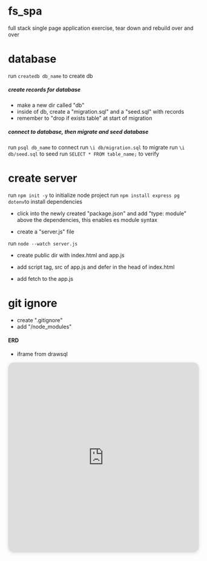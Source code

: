 # fs_spa
full stack single page application exercise, tear down and rebuild over and over


# database

 run `createdb db_name` to create db

##### create records for database
- make a new dir called "db"
- inside of db, create a "migration.sql" and a "seed.sql" with records
- remember to "drop if exists table" at start of migration

##### connect to database, then migrate and seed database
run `psql db_name` to connect
run `\i db/migration.sql` to migrate
run `\i db/seed.sql` to seed
run `SELECT * FROM table_name;` to verify

 <!-- # Create index.html
 - outside of db dir, create "index.html".
 - type "! + tab" inside the file to create boiler plate HTML -->

# create server

run `npm init -y` to initialize node project
run `npm install express pg dotenv`to install dependencies 
- click into the newly created "package.json" and add "type: module" above the dependencies, this enables es module syntax

- create a "server.js" file

run `node --watch server.js`


- create public dir with index.html and app.js
- add script tag, src of app.js and defer in the head of index.html

- add fetch to the app.js




# git ignore
- create ".gitignore"
- add "/node_modules" 

#### ERD 
- iframe from drawsql
<iframe width="100%" height="500px" style="box-shadow: 0 2px 8px 0 rgba(63,69,81,0.16); border-radius:15px;" allowtransparency="true" allowfullscreen="true" scrolling="no" title="Embedded DrawSQL IFrame" frameborder="0" src="https://drawsql.app/teams/team-scott-1/diagrams/full-stack-spa-exercise/embed"></iframe>
